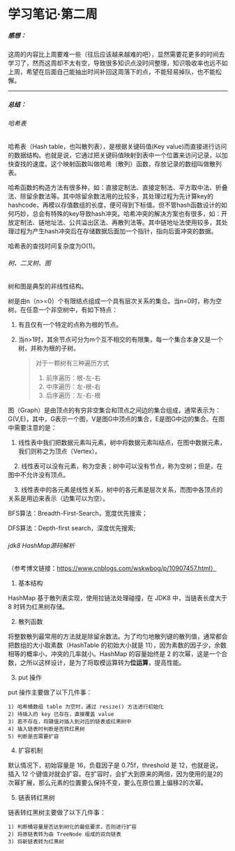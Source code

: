 # 学习笔记·第二周

##### 感想：

​	这周的内容比上周要难一些（往后应该越来越难的吧），显然需要花更多的时间去学习了，然而这周却不太有空，导致很多知识点没时间整理，知识吸收率也远不如上周，希望在后面自己能抽出时间补回这周落下的点，不能轻易掉队，也不能松懈。

------

##### 总结：

###### 哈希表

哈希表（Hash table，也叫散列表），是根据关键码值(Key value)而直接进行访问的数据结构。也就是说，它通过把关键码值映射到表中一个位置来访问记录，以加快查找的速度。这个映射函数叫做哈希（散列）函数，存放记录的数组叫做散列表。

哈希函数的构造方法有很多种，如：直接定制法、直接定制法、平方取中法、折叠法、除留余数法等。其中除留余数法用的比较多，其处理过程为先计算key的hashcode，再模以存值数组的长度，便可得到下标值。但不管hash函数设计的如何巧妙，总会有特殊的key导致hash冲突。哈希冲突的解决方案也有很多，如：开放定制法、链地址法、公共溢出区法、再散列法等。其中链地址法使用较多，其处理过程为产生hash冲突后在存储数据后面加一个指针，指向后面冲突的数据。

哈希表的查找时间复杂度为O(1)。

###### 树、二叉树、图

树和图是典型的非线性结构。

树是由n（n>=0）个有限结点组成一个具有层次关系的集合。当n=0时，称为空树。在任意一个非空树中，有如下特点：

1. 有且仅有一个特定的点称为根的节点。

2. 当n>1时，其余节点可分为m个互不相交的有限集，每一个集合本身又是一个树，并称为根的子树。

   > 对于一颗树有三种遍历方式
   >
   > 1. 前序遍历：根-左-右
   > 2. 中序遍历：左-根-右
   > 3. 后序遍历：左-右-根

图（Graph）是由顶点的有穷非空集合和顶点之间边的集合组成，通常表示为：G(V,E)，其中，G表示一个图，V是图G中顶点的集合，E是图G中边的集合。在图中需要注意的是：

1. 线性表中我们把数据元素叫元素，树中将数据元素叫结点，在图中数据元素，我们则称之为顶点（Vertex）。

　2. 线性表可以没有元素，称为空表；树中可以没有节点，称为空树；但是，在图中不允许没有顶点。

　3. 线性表中的各元素是线性关系，树中的各元素是层次关系，而图中各顶点的关系是用边来表示（边集可以为空）。

BFS算法：Breadth-First-Search，宽度优先搜索；

DFS算法：Depth-first search，深度优先搜索;

###### jdk8 HashMap源码解析

（参考博文链接：https://www.cnblogs.com/wskwbog/p/10907457.html）

1. 基本结构

HashMap 基于散列表实现，使用拉链法处理碰撞，在 JDK8 中，当链表长度大于 8 时转为红黑树存储。

2. 散列函数

将整数散列最常用的方法就是除留余数法。为了均匀地散列键的散列值，通常都会把数组的大小取素数（HashTable 的初始大小就是 11），因为素数的因子少，余数相等的概率小，冲突的几率就小。HashMap 的容量始终是 2 的次幂，这是一个合数，之所以这样设计，是为了将取模运算转为**位运算**，提高性能。

3. put 操作

put 操作主要做了以下几件事：

    1) 哈希桶数组 table 为空时，通过 resize() 方法进行初始化
    2) 待插入的 key 已存在，直接覆盖 value
    3) 若不存在，将键值对插入到对应的链表或红黑树中
    4) 插入链表时判断是否转红黑树
    5) 判断是否需要扩容
4. 扩容机制

默认情况下，初始容量是 16，负载因子是 0.75f，threshold 是 12，也就是说，插入 12 个键值对就会扩容。在扩容时，会扩大到原来的两倍，因为使用的是2的次幂扩展，那么元素的位置要么保持不变，要么在原位置上偏移2的次幂。

5. 链表转红黑树

链表转红黑树主要做了以下几件事：

    1) 判断桶容量是否达到树化的最低要求，否则进行扩容
    2) 将原链表转为由 TreeNode 组成的双向链表
    3) 将新链表转为红黑树